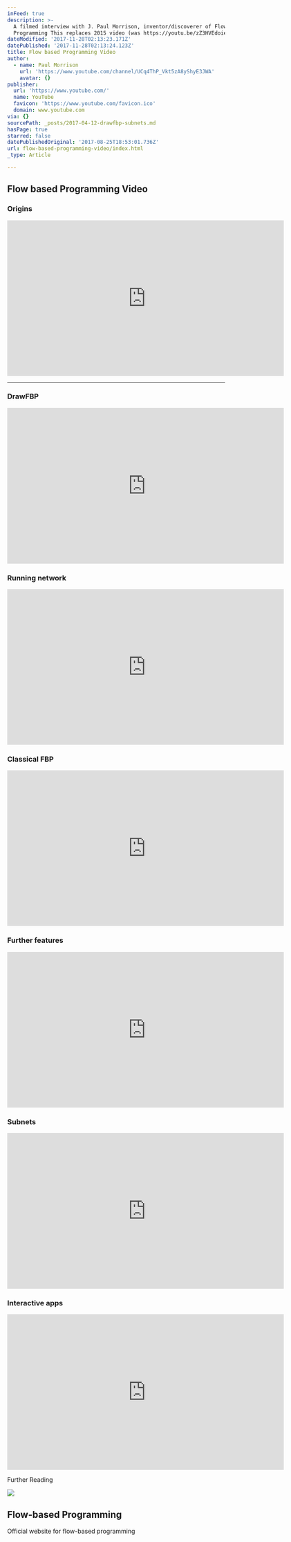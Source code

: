 ```yaml
---
inFeed: true
description: >-
  A filmed interview with J. Paul Morrison, inventor/discoverer of Flow-Based
  Programming This replaces 2015 video (was https://youtu.be/zZ3HVEdoie0)
dateModified: '2017-11-28T02:13:23.171Z'
datePublished: '2017-11-28T02:13:24.123Z'
title: Flow based Programming Video
author:
  - name: Paul Morrison
    url: 'https://www.youtube.com/channel/UCq4ThP_Vkt5zA8yShyE3JWA'
    avatar: {}
publisher:
  url: 'https://www.youtube.com/'
  name: YouTube
  favicon: 'https://www.youtube.com/favicon.ico'
  domain: www.youtube.com
via: {}
sourcePath: _posts/2017-04-12-drawfbp-subnets.md
hasPage: true
starred: false
datePublishedOriginal: '2017-08-25T18:53:01.736Z'
url: flow-based-programming-video/index.html
_type: Article

---
```

## Flow based Programming Video

### Origins

<iframe src="https://cdn.embedly.com/widgets/media.html?src=https%3A%2F%2Fwww.youtube.com%2Fembed%2Fup2yhNTsaDs%3Ffeature%3Doembed&amp;url=http%3A%2F%2Fwww.youtube.com%2Fwatch%3Fv%3Dup2yhNTsaDs&amp;image=https%3A%2F%2Fi.ytimg.com%2Fvi%2Fup2yhNTsaDs%2Fhqdefault.jpg&amp;key=b7d04c9b404c499eba89ee7072e1c4f7&amp;type=text%2Fhtml&amp;schema=youtube" width="640" height="360" scrolling="no" frameborder="0" allowfullscreen="" style=""></iframe>

---

### DrawFBP

<iframe src="https://cdn.embedly.com/widgets/media.html?src=https%3A%2F%2Fwww.youtube.com%2Fembed%2FOrKenPOV4Js%3Ffeature%3Doembed&amp;url=http%3A%2F%2Fwww.youtube.com%2Fwatch%3Fv%3DOrKenPOV4Js&amp;image=https%3A%2F%2Fi.ytimg.com%2Fvi%2FOrKenPOV4Js%2Fhqdefault.jpg&amp;key=b7d04c9b404c499eba89ee7072e1c4f7&amp;type=text%2Fhtml&amp;schema=youtube" width="640" height="360" scrolling="no" frameborder="0" allowfullscreen="" style=""></iframe>

### Running network

<iframe src="https://cdn.embedly.com/widgets/media.html?src=https%3A%2F%2Fwww.youtube.com%2Fembed%2F9NXYNxDjFWY%3Ffeature%3Doembed&amp;url=http%3A%2F%2Fwww.youtube.com%2Fwatch%3Fv%3D9NXYNxDjFWY&amp;image=https%3A%2F%2Fi.ytimg.com%2Fvi%2F9NXYNxDjFWY%2Fhqdefault.jpg&amp;key=b7d04c9b404c499eba89ee7072e1c4f7&amp;type=text%2Fhtml&amp;schema=youtube" width="640" height="360" scrolling="no" frameborder="0" allowfullscreen="" style=""></iframe>

### Classical FBP

<iframe src="https://cdn.embedly.com/widgets/media.html?src=https%3A%2F%2Fwww.youtube.com%2Fembed%2F-AmzfhV2hIU%3Ffeature%3Doembed&amp;url=http%3A%2F%2Fwww.youtube.com%2Fwatch%3Fv%3D-AmzfhV2hIU&amp;image=https%3A%2F%2Fi.ytimg.com%2Fvi%2F-AmzfhV2hIU%2Fhqdefault.jpg&amp;key=b7d04c9b404c499eba89ee7072e1c4f7&amp;type=text%2Fhtml&amp;schema=youtube" width="640" height="360" scrolling="no" frameborder="0" allowfullscreen="" style=""></iframe>

### Further features

<iframe src="https://cdn.embedly.com/widgets/media.html?src=https%3A%2F%2Fwww.youtube.com%2Fembed%2FF0lKQpIjfVE%3Ffeature%3Doembed&amp;url=http%3A%2F%2Fwww.youtube.com%2Fwatch%3Fv%3DF0lKQpIjfVE&amp;image=https%3A%2F%2Fi.ytimg.com%2Fvi%2FF0lKQpIjfVE%2Fhqdefault.jpg&amp;key=b7d04c9b404c499eba89ee7072e1c4f7&amp;type=text%2Fhtml&amp;schema=youtube" width="640" height="360" scrolling="no" frameborder="0" allowfullscreen="" style=""></iframe>

### Subnets

<iframe src="https://cdn.embedly.com/widgets/media.html?src=https%3A%2F%2Fwww.youtube.com%2Fembed%2F5brTDk8cpNo%3Ffeature%3Doembed&amp;url=http%3A%2F%2Fwww.youtube.com%2Fwatch%3Fv%3D5brTDk8cpNo&amp;image=https%3A%2F%2Fi.ytimg.com%2Fvi%2F5brTDk8cpNo%2Fhqdefault.jpg&amp;key=a715cf41cc93453ca338d350cd26f87b&amp;type=text%2Fhtml&amp;schema=youtube" width="640" height="360" scrolling="no" frameborder="0" allowfullscreen="" style=""></iframe>

### Interactive apps

<iframe src="https://cdn.embedly.com/widgets/media.html?src=https%3A%2F%2Fwww.youtube.com%2Fembed%2FIvTAexROKSA%3Ffeature%3Doembed&amp;url=http%3A%2F%2Fwww.youtube.com%2Fwatch%3Fv%3DIvTAexROKSA&amp;image=https%3A%2F%2Fi.ytimg.com%2Fvi%2FIvTAexROKSA%2Fhqdefault.jpg&amp;key=a715cf41cc93453ca338d350cd26f87b&amp;type=text%2Fhtml&amp;schema=youtube" width="640" height="360" scrolling="no" frameborder="0" allowfullscreen="" style=""></iframe>

Further Reading

<article style=""><img src="https://imgflo.herokuapp.com/graph/2b2431f8e7ba7b0/c727ae56a727ba43eda6f0a6a9d6ff09/croprotate.jpg?cropheight=391&amp;cropwidth=853&amp;degrees=0&amp;input=http%3A%2F%2Fwww.jpaulmorrison.com%2Ffbp%2FEB2a.jpg&amp;x=0&amp;y=54" /><h1>Flow-based Programming</h1><p>Official website for flow-based programming</p></article>